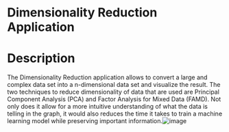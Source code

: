 # Dimensionality Reduction Application

# Description
The Dimensionality Reduction application allows to convert a large and complex data set into a n-dimensional data set and visualize the result. The two techniques to reduce dimensionality of data that are used are Principal Component Analysis (PCA) and Factor Analysis for Mixed Data (FAMD). Not only does it allow for a more intuitive understanding of what the data is telling in the graph, it would also reduces the time it takes to train a machine learning model while preserving important information.![image](https://user-images.githubusercontent.com/65356826/118901383-5db84d80-b8d0-11eb-91fc-de778fad8131.png)
